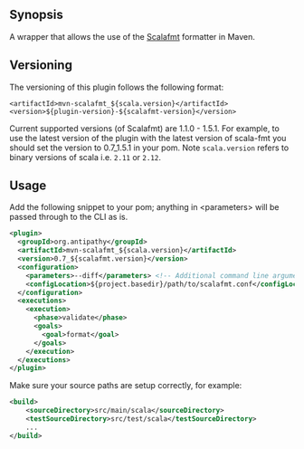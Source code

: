 ## Synopsis

A wrapper that allows the use of the [Scalafmt](https://github.com/olafurpg/scalafmt/) formatter in Maven.


## Versioning 

The versioning of this plugin follows the following format:

```
<artifactId>mvn-scalafmt_${scala.version}</artifactId>
<version>${plugin-version}-${scalafmt-version}</version>
```
 
Current supported versions (of Scalafmt) are 1.1.0 - 1.5.1. For example, to use the latest version 
of the plugin with the latest version of scala-fmt you should set the version to 0.7_1.5.1 in your pom.
Note `scala.version` refers to binary versions of scala i.e. `2.11` or `2.12`.

## Usage

Add the following snippet to your pom; anything in \<parameters\> will be
passed through to the CLI as is.

```xml
<plugin>
  <groupId>org.antipathy</groupId>
  <artifactId>mvn-scalafmt_${scala.version}</artifactId>
  <version>0.7_${scalafmt.version}</version>
  <configuration>
    <parameters>--diff</parameters> <!-- Additional command line arguments -->
    <configLocation>${project.basedir}/path/to/scalafmt.conf</configLocation>
  </configuration>
  <executions>
    <execution>
      <phase>validate</phase>
      <goals>
        <goal>format</goal>
      </goals>
    </execution>
  </executions>
</plugin>
```

Make sure your source paths are setup correctly, for example:

```xml
<build>
    <sourceDirectory>src/main/scala</sourceDirectory>
    <testSourceDirectory>src/test/scala</testSourceDirectory>
    ...
</build>
```
